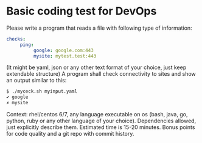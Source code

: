 # Basic coding test for DevOps

Please write a program that reads a file with following type of information:
```yaml
checks:
     ping:
          google: google.com:443
          mysite: mytest.test:443
```
(It might be yaml, json or any other text format of your choice, just keep extendable structure)
A program shall check connectivity to sites and show an output similar to this:

```bash
$ ./myceck.sh myinput.yaml
✔ google
✗ mysite

```
Context: rhel/centos 6/7, any language executable on os (bash, java, go, python, ruby or any other language of your choice). Dependencies allowed, just explicitly describe them.
Estimated time is 15-20 minutes. Bonus points for code quality and a git repo with commit history.

